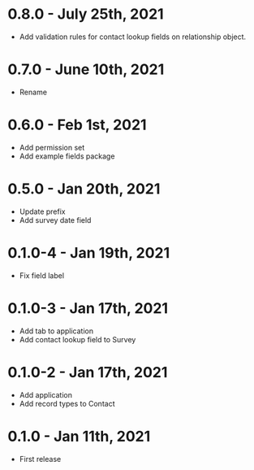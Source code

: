 
# 0.8.0 - July 25th, 2021
* Add validation rules for contact lookup fields on relationship object.
# 0.7.0 - June 10th, 2021
* Rename

# 0.6.0 - Feb 1st, 2021
* Add permission set
* Add example fields package

# 0.5.0 - Jan 20th, 2021
* Update prefix
* Add survey date field

# 0.1.0-4 - Jan 19th, 2021
* Fix field label

# 0.1.0-3 - Jan 17th, 2021
* Add tab to application
* Add contact lookup field to Survey

# 0.1.0-2 - Jan 17th, 2021
* Add application
* Add record types to Contact

# 0.1.0 - Jan 11th, 2021
* First release